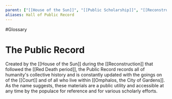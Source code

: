 ```yaml
---
parent: ["[[House of the Sun]]", "[[Public Scholarship]]", "[[Reconstruction]]"]
aliases: Hall of Public Record
---
```

#Glossary
# The Public Record

Created by the [[House of the Sun]] during the [[Reconstruction]] that followed the [[Red Death period]], the Public Record records all of humanity's collective history and is constantly updated with the goings on of the [[Court]] and of all who live within [[Omphalos, the City of Gardens]]. As the name suggests, these materials are a public utility and accessible at any time by the populace for reference and for various scholarly efforts.